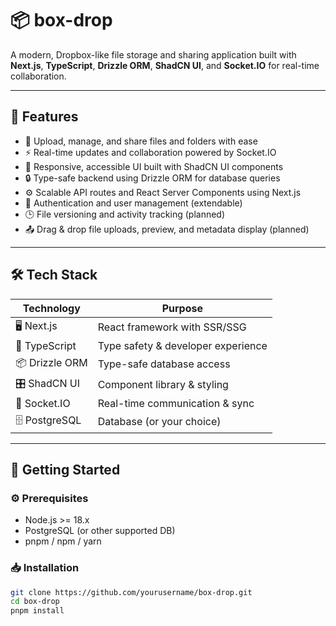 # 📦 box-drop

A modern, Dropbox-like file storage and sharing application built with **Next.js**, **TypeScript**, **Drizzle ORM**, **ShadCN UI**, and **Socket.IO** for real-time collaboration.

---

## 🚀 Features

- 📁 Upload, manage, and share files and folders with ease
- ⚡ Real-time updates and collaboration powered by Socket.IO
- 🎨 Responsive, accessible UI built with ShadCN UI components
- 🔒 Type-safe backend using Drizzle ORM for database queries
- ⚙️ Scalable API routes and React Server Components using Next.js
- 👥 Authentication and user management (extendable)
- 🕒 File versioning and activity tracking (planned)
- 📤 Drag & drop file uploads, preview, and metadata display (planned)

---

## 🛠 Tech Stack

| Technology    | Purpose                           |
| ------------- | ---------------------------------|
| 🖥 Next.js       | React framework with SSR/SSG      |
| 💙 TypeScript    | Type safety & developer experience|
| 📦 Drizzle ORM   | Type-safe database access         |
| 🎛 ShadCN UI     | Component library & styling       |
| 🔗 Socket.IO     | Real-time communication & sync   |
| 🗄 PostgreSQL    | Database (or your choice)         |

---

## 🏁 Getting Started

### ⚙️ Prerequisites

- Node.js >= 18.x
- PostgreSQL (or other supported DB)
- pnpm / npm / yarn

### 📥 Installation

```bash
git clone https://github.com/yourusername/box-drop.git
cd box-drop
pnpm install
```